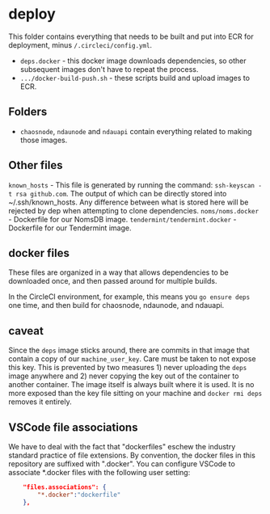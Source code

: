 # deploy

This folder contains everything that needs to be built and put into ECR for deployment, minus `/.circleci/config.yml`.

* `deps.docker` - this docker image downloads dependencies, so other subsequent images don't have to repeat the process.
* `.../docker-build-push.sh` - these scripts build and upload images to ECR.

## Folders

* `chaosnode`, `ndaunode` and `ndauapi` contain everything related to making those images.


## Other files

`known_hosts` - This file is generated by running the command: `ssh-keyscan -t rsa github.com`. The output of which can be directly stored into ~/.ssh/known_hosts. Any difference between what is stored here will be rejected by dep when attempting to clone dependencies.
`noms/noms.docker` - Dockerfile for our NomsDB image.
`tendermint/tendermint.docker` - Dockerfile for our Tendermint image.


## docker files

These files are organized in a way that allows dependencies to be downloaded once, and then passed around for multiple builds.

In the CircleCI environment, for example, this means you `go ensure deps` one time, and then build for chaosnode, ndaunode, and ndauapi.

## caveat

Since the `deps` image sticks around, there are commits in that image that contain a copy of our `machine_user_key`. Care must be taken to not expose this key. This is prevented by two measures 1) never uploading the `deps` image anywhere and 2) never copying the key out of the container to another container. The image itself is always built where it is used. It is no more exposed than the key file sitting on your machine and `docker rmi deps` removes it entirely.

## VSCode file associations

We have to deal with the fact that "dockerfiles" eschew the industry standard practice of file extensions. By convention, the docker files in this repository are suffixed with ".docker". You can configure VSCode to associate *.docker files with the following user setting:

```json
    "files.associations": {
        "*.docker":"dockerfile"
    },
```
